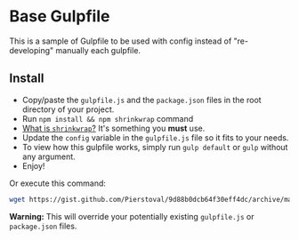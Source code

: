 # Base Gulpfile

This is a sample of Gulpfile to be used with config instead of "re-developing" manually each gulpfile.

## Install

* Copy/paste the `gulpfile.js` and the `package.json` files in the root directory of your project.
* Run `npm install && npm shrinkwrap` command
 * [What is `shrinkwrap`?](https://docs.npmjs.com/cli/shrinkwrap)
   It's something you **must** use.
* Update the `config` variable in the `gulpfile.js` file so it fits to your needs.
* To view how this gulpfile works, simply run `gulp default` or `gulp` without any argument.
* Enjoy!

Or execute this command:

```bash
wget https://gist.github.com/Pierstoval/9d88b0dcb64f30eff4dc/archive/master.zip && unzip -u -o master.zip && cp -f 9d88b0dcb64f30eff4dc-master/{gulpfile.js,package.json} ./ && rm -rf 9d88b0dcb64f30eff4dc-master master.zip && npm install
```

**Warning:** This will override your potentially existing `gulpfile.js` or `package.json` files.
